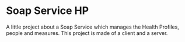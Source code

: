 # Soap Service HP 
A little project about a Soap Service which manages the Health Profiles, people and measures.
This project is made of a client and a server.
